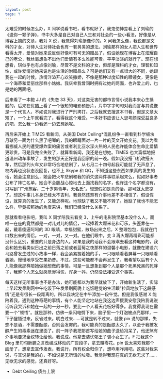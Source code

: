```yaml
---
layout: post
tags: Y
---
```


太难受的时候怎么办，X 同学说看书吧，看书就好了，我鬼使神差看上了刘瑜的《送你一颗子弹》，书中大多是自己对自己人生和对社会的一些小看法，好像是从博客上摘的文章，我对 X 说，我觉得刘瑜挺像你的。X 问我怎么像，我说都是文科的才女，对待人生对待社会也有一套另类的想法。刘瑜那样的女人把人生和世界看得太开，爱情对她来说反倒好像可有可无的赠品了，假设她现在博客上在炫耀自己的老公，我丝毫想象不出他们爱情有多么难能可贵。平平淡淡的就行了。现在想想看，琪似乎也有点像刘瑜，尽管不是文科的才女，但却是理科的才女，理智和知性，或许爱情对她来说也是生活的附赠品么？可是她们又有一点很大的不同，她跟我在一起的时候，热情洋溢开心欢笑撒娇，不像是那种过度知性的眼镜女，更像是一个海蒂和爱丽丝那样小姑娘。我庆幸我曾同时拥有过她的两面，也许爱上的，也是她的两面吧。

后来看了一本鲍 JJ 的《失恋 33 天》，对这类无害的都市言情小说我本来心生抵触的，后来在优酷上看了一个很短的电影预告片，片中字字句句对我而言与其说像是一个代言人，不如说对我进行了严刑拷打。之后我就去搜这本书看，但是文章太短了，一个上午就看完了，看得我这个难受。一本好书应该让人思考颇深受益良多的吧，怎么我一边看还一边去想她呢。

再后来开始上 TIMES 看新闻，从美国 Debt Ceiling\*混乱纷争一直看到科学板块月球另一面为什么黑了吧唧的，我的眼睛面对一片一片的英文开始变花。我以为看看挪威人民的遭受爆炸案的痛苦或者利比亚水深火热的人民也许能体会生命比爱情更珍贵，可是我完全失败了，就算看新闻，我还是在想她。TIMES 也大篇幅地报道温州动车事故了，发生的那天正好是我回家的前一晚。假如我没搭飞机改搭火车，然后那列火车又非常巧合地悲剧了，从七月二十四号起我可能就了无声息了。校内再也没状态没回复，也不上 Skype 和 QQ，不知道这些东西如果真的发生的话，她会注意到么，她会把火车悲剧和我的消失这两件事联系起来么，假如好事者公布了阵亡名单，她会不会胆战心惊地去上面找我的名字，也许连个名字都没有，只写到"广州旅客，二十岁男青年，无名氏"。想想假如是真的话，那可就太悲凉了。想这件事儿本身已经太不吉利，我竟然还煞有介事地差不多相信了。假设假设，就算真的发生了，又能怎样呢。地球缺了我又不能不转了。她缺了我也不能怎么样，毕竟按照她的角度来讲，我们已经没什么关系了。

那就看看电影吧。我叫 X 同学陪我去看变 3，上午的电影院里基本没什么人，而唯一在座的竟然都是一对儿对儿的情侣，一起捧着大爆米花和可乐，头歪靠在一起，戴着傻逼呵呵的 3D 眼睛，幸福甜蜜，散场出来之后，X 整理包包，我就在门口数出来的情侣，一对，一对，又一对。在他们眼中，变 3 再火爆再精彩可能都没什么区别，重要的只是身边的人。如果是我的话我不会跟琪去看这种电影的，我会和她去看类似日出之前日落之前或者蓝莓之夜那样的温馨小电影，就像在建设六马路曾发生过的小故事一样，我会紧紧握着她的手，一只眼睛看着屏幕一只眼睛看着她，慢慢地享受芒果奶昔。不过，这些可能都不会再发生了。我希望以后有个人儿能像我那样陪她做她想做的事情，可是一旦想象到那个人是那个死黑死黑的死胖子，我整个人怎么就感觉渗得慌，浑身一抖，仍然没法接受这个事实。

每天这样无所事事也不是办法，她可能都以为我早就放下了，开始新生活了，实际上早起发呆刷网中午吃饭下午发呆刷网晚上吃饭睡觉的生活跟"拉风地放下这段感情"还是有很长一段距离的，所以我决定在中午添加一段午觉。但是我很感谢 X 能陪着我。遇到这种奇葩的事情，有个人能坚定地站在我这边声援我安慰我陪我说说话听我哭诉和她在一起的一分一秒，要比一个人看天花板好得多。我觉得我现在需要一个"顿悟"。就是那种，仿佛一条闪电劈下来，脑子里一个灯泡被点亮那样，一下子醒悟过来，反省过来，明白过来……可就是转不过来，就像 pin 说的那样，失恋不是酒，不需要酝酿，否则会发霉的。我可能真的是酝酿太久了，以至于我被发酵产生的毒素迷在里面了。前一阵子我把那首写给她的曲子送给冯呆了，他还煞有介事地要求全权转让给他，我说成。他拿去装忧郁王子骗小女生了。F 把我这个 Blog 里句句肺腑之言改编成移动的广告段子，拿去赚零花。pin 说太喜欢我那个画册了，想拿去宣传发表，我说行，所有权全归你了，想咋用咋用吧。这些对我来说，与其说是我的心，不如说是无所谓的垃圾。我觉得我现在真的无欲无求了……无欲无求的感觉，还真好呀。

- Debt Ceiling 债务上限

